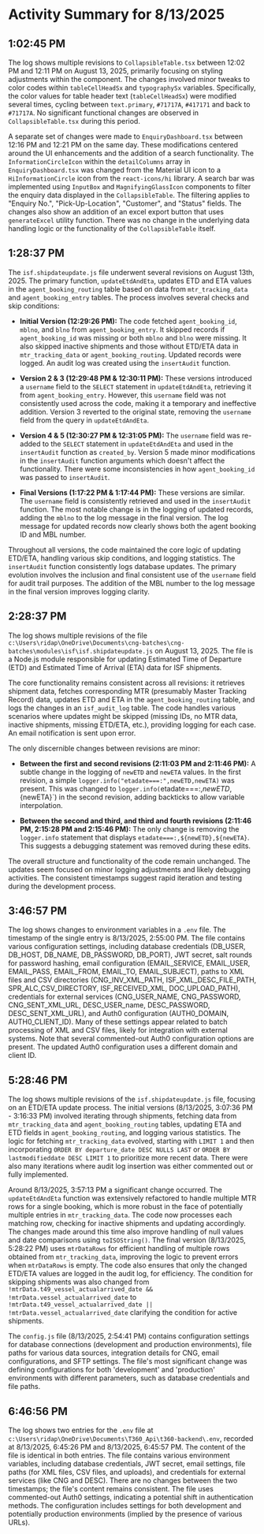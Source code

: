 # Activity Summary for 8/13/2025

## 1:02:45 PM
The log shows multiple revisions to `CollapsibleTable.tsx` between 12:02 PM and 12:11 PM on August 13, 2025, primarily focusing on styling adjustments within the component.  The changes involved minor tweaks to color codes within `tableCellHeadSx` and `typographySx` variables.  Specifically, the color values for table header text (`tableCellHeadSx`) were modified several times, cycling between `text.primary`, `#71717A`, `#417171` and back to `#71717A`.  No significant functional changes are observed in `CollapsibleTable.tsx` during this period.

A separate set of changes were made to `EnquiryDashboard.tsx` between 12:16 PM and 12:21 PM on the same day. These modifications centered around the UI enhancements and the addition of a search functionality.  The `InformationCircleIcon` within the `detailColumns` array in `EnquiryDashboard.tsx` was changed from the Material UI icon to a `HiInformationCircle` icon from the `react-icons/hi` library.  A search bar was implemented using  `InputBox` and `MagnifyingGlassIcon` components to filter the enquiry data displayed in the `CollapsibleTable`.  The filtering applies to "Enquiry No.", "Pick-Up-Location", "Customer", and "Status" fields.  The changes also show an addition of an excel export button that uses `generateExcel` utility function.  There was no change in the underlying data handling logic or the functionality of the `CollapsibleTable` itself.


## 1:28:37 PM
The `isf.shipdateupdate.js` file underwent several revisions on August 13th, 2025.  The primary function, `updateEtdAndEta`, updates ETD and ETA values in the `agent_booking_routing` table based on data from `mtr_tracking_data` and `agent_booking_entry` tables.  The process involves several checks and skip conditions:

* **Initial Version (12:29:26 PM):**  The code fetched `agent_booking_id`, `mblno`, and `blno` from `agent_booking_entry`. It skipped records if `agent_booking_id` was missing or both `mblno` and `blno` were missing. It also skipped inactive shipments and those without ETD/ETA data in `mtr_tracking_data` or `agent_booking_routing`.  Updated records were logged.  An audit log was created using the `insertAudit` function.

* **Version 2 & 3 (12:29:48 PM & 12:30:11 PM):** These versions introduced a `username` field to the `SELECT` statement in `updateEtdAndEta`, retrieving it from `agent_booking_entry`.  However, this `username` field was not consistently used across the code, making it a temporary and ineffective addition. Version 3 reverted to the original state, removing the `username` field from the query in `updateEtdAndEta`.

* **Version 4 & 5 (12:30:27 PM & 12:31:05 PM):** The `username` field was re-added to the `SELECT` statement in `updateEtdAndEta` and used in the `insertAudit` function as `created_by`.  Version 5 made minor modifications in the `insertAudit` function arguments which doesn't affect the functionality.  There were some inconsistencies in how `agent_booking_id` was passed to `insertAudit`.


* **Final Versions (1:17:22 PM & 1:17:44 PM):** These versions are similar.  The `username` field is consistently retrieved and used in the `insertAudit` function. The most notable change is in the logging of updated records,  adding the `mblno` to the log message in the final version.  The log message for updated records now clearly shows both the agent booking ID and MBL number.


Throughout all versions, the code maintained the core logic of updating ETD/ETA, handling various skip conditions, and logging statistics. The `insertAudit` function consistently logs database updates.  The primary evolution involves the inclusion and final consistent use of the `username` field for audit trail purposes.  The addition of the MBL number to the log message in the final version improves logging clarity.


## 2:28:37 PM
The log shows multiple revisions of the file `c:\Users\ridap\OneDrive\Documents\cng-batches\cng-batches\modules\isf\isf.shipdateupdate.js` on August 13, 2025.  The file is a Node.js module responsible for updating Estimated Time of Departure (ETD) and Estimated Time of Arrival (ETA) data for ISF shipments.

The core functionality remains consistent across all revisions:  it retrieves shipment data, fetches corresponding MTR (presumably Master Tracking Record) data, updates ETD and ETA in the `agent_booking_routing` table, and logs the changes in an `isf_audit_log` table.  The code handles various scenarios where updates might be skipped (missing IDs, no MTR data, inactive shipments, missing ETD/ETA, etc.), providing logging for each case.  An email notification is sent upon error.

The only discernible changes between revisions are minor:

* **Between the first and second revisions (2:11:03 PM and 2:11:46 PM):** A subtle change in the logging of `newETD` and `newETA` values. In the first revision, a simple `logger.info("etadate===:",newETD,newETA)` was present. This was changed to `logger.info(`etadate===:,${newETD},${newETA}`) in the second revision, adding backticks to allow variable interpolation.

* **Between the second and third, and third and fourth revisions (2:11:46 PM, 2:15:28 PM and 2:15:46 PM):** The only change is removing the `logger.info` statement that displays `etadate===:,${newETD},${newETA}`.  This suggests a debugging statement was removed during these edits.

The overall structure and functionality of the code remain unchanged. The updates seem focused on minor logging adjustments and likely debugging activities.  The consistent timestamps suggest rapid iteration and testing during the development process.


## 3:46:57 PM
The log shows changes to environment variables in a `.env` file.  The timestamp of the single entry is 8/13/2025, 2:55:00 PM.  The file contains various configuration settings, including database credentials (DB_USER, DB_HOST, DB_NAME, DB_PASSWORD, DB_PORT), JWT secret, salt rounds for password hashing, email configuration (EMAIL_SERVICE, EMAIL_USER, EMAIL_PASS, EMAIL_FROM, EMAIL_TO, EMAIL_SUBJECT),  paths to XML files and CSV directories (CNG_INV_XML_PATH, ISF_XML_DESC_FILE_PATH, SPR_ALC_CSV_DIRECTORY, ISF_RECEIVED_XML, DOC_UPLOAD_PATH),  credentials for external services (CNG_USER_NAME, CNG_PASSWORD, CNG_SENT_XML_URL, DESC_USER_name, DESC_PASSWORD, DESC_SENT_XML_URL), and Auth0 configuration (AUTH0_DOMAIN, AUTH0_CLIENT_ID).  Many of these settings appear related to batch processing of XML and CSV files, likely for integration with external systems.  Note that several commented-out Auth0 configuration options are present. The updated Auth0 configuration uses a different domain and client ID.


## 5:28:46 PM
The log shows multiple revisions of the `isf.shipdateupdate.js` file, focusing on an ETD/ETA update process.  The initial versions (8/13/2025, 3:07:36 PM - 3:16:33 PM)  involved iterating through shipments, fetching data from `mtr_tracking_data` and `agent_booking_routing` tables, updating ETA and ETD fields in `agent_booking_routing`, and logging various statistics.  The logic for fetching `mtr_tracking_data` evolved, starting with `LIMIT 1` and then incorporating `ORDER BY departure_date DESC NULLS LAST` or `ORDER BY lastmodifieddate DESC LIMIT 1` to prioritize more recent data.  There were also many iterations where audit log insertion was either commented out or fully implemented.

Around 8/13/2025, 3:57:13 PM a significant change occurred. The `updateEtdAndEta` function was extensively refactored to handle multiple MTR rows for a single booking, which is more robust in the face of potentially multiple entries in `mtr_tracking_data`.  The code now processes each matching row, checking for inactive shipments and updating accordingly. The changes made around this time also improve handling of null values and date comparisons using `toISOString()`.  The final version (8/13/2025, 5:28:22 PM) uses `mtrDataRows` for efficient handling of multiple rows obtained from `mtr_tracking_data`, improving the logic to prevent errors when `mtrDataRows` is empty.  The code also ensures that only the changed ETD/ETA values are logged in the audit log, for efficiency.  The condition for skipping shipments was also changed from `!mtrData.t49_vessel_actualarrived_date && !mtrData.vessel_actualarrived_date` to `!mtrData.t49_vessel_actualarrived_date || !mtrData.vessel_actualarrived_date` clarifying the condition for active shipments.

The `config.js` file (8/13/2025, 2:54:41 PM) contains configuration settings for database connections (development and production environments), file paths for various data sources, integration details for CNG, email configurations, and SFTP settings.  The file's most significant change was defining configurations for both 'development' and 'production' environments with different parameters, such as database credentials and file paths.


## 6:46:56 PM
The log shows two entries for the `.env` file at `c:\Users\ridap\OneDrive\Documents\T360_Api\t360-backend\.env`,  recorded at 8/13/2025, 6:45:26 PM and 8/13/2025, 6:45:57 PM.  The content of the file is identical in both entries.  The file contains various environment variables, including database credentials, JWT secret, email settings, file paths (for XML files, CSV files, and uploads), and credentials for external services (like CNG and DESC).  There are no changes between the two timestamps; the file's content remains consistent.  The file uses commented-out Auth0 settings, indicating a potential shift in authentication methods.  The configuration includes settings for both development and potentially production environments (implied by the presence of various URLs).

